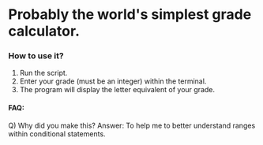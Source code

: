 # Probably the world's **simplest** grade calculator. 

### How to use it?
1. Run the script.
2. Enter your grade (must be an integer) within the terminal.
3. The program will display the letter equivalent of your grade.


#### FAQ:
Q) Why did you make this?
Answer: To help me to better understand ranges within conditional statements.
